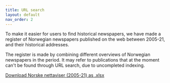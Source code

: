 ```yaml
---
title: URL search
layout: default
nav_order: 2
---
```


To make it easier for users to find historical newspapers, we have made a register of Norwegian newspapers published on the web between 2005-21, and their historical addresses.

The register is made by combining different overviews of Norwegian newspapers in the period. It may refer to publications that at the moment can't be found through URL search, due to uncompleted indexing.

[Download Norske nettaviser (2005-21) as .xlsx](registerNettaviser.xlsx)